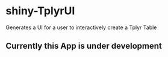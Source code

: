 # shiny-TplyrUI
Generates a UI for a user to interactively create a Tplyr Table

## Currently this App is under development
